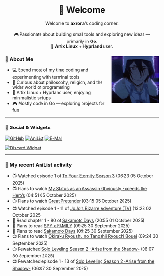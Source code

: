 <h1 align="center">🦊 Welcome</h1>
<p align="center">
  Welcome to <b>axrona</b>’s coding corner.<br><br>
  🎮 Passionate about building small tools and exploring new ideas — primarily in <b>Go</b>.<br>
  🐧 <b>Artix Linux</b> + <b>Hyprland</b> user.
</p>

<div>
<img src="./assets/fyodor-dostoevsky-bsd.gif" width="155" align="right">

### 🦊 About Me

- 💻 Spend most of my time coding and experimenting with terminal tools  
- 🧠 Curious about philosophy, religion, and the wider world of programming  
- 🐧 Artix Linux + Hyprland user, enjoying minimalistic setups  
- 🎮 Mostly code in Go — exploring projects for fun  

</div>

---

### 🔗 Social & Widgets

[![GitHub](https://img.shields.io/badge/GitHub-24292e?style=for-the-badge&logo=github&logoColor=white)](https://github.com/axrona)
[![AniList](https://img.shields.io/badge/AniList-blue?style=for-the-badge&logo=anilist&logoColor=white)](https://anilist.co/user/axrona/)
[![E-Mail](https://img.shields.io/badge/E--Mail-gray?style=for-the-badge&logo=maildotru&logoColor=white)](mailto:yeaweeb@duck.com)

[![Discord Widget](https://dsc-readme.tsuni.dev/api/user/1379125777710190637)](https://discord.com/users/1379125777710190637)

---

### 🌸 My recent AniList activity

<!-- ANILIST_ACTIVITY:start -->

-   📺 Watched episode 1 of [To Your Eternity Season 3](https://anilist.co/anime/162669) (06:23 05 October 2025)
-   📺 Plans to watch [My Status as an Assassin Obviously Exceeds the Hero’s](https://anilist.co/anime/186794) (04:51 05 October 2025)
-   📺 Plans to watch [Great Pretender](https://anilist.co/anime/110349) (03:15 05 October 2025)
-   📺 Watched episode 1 - 11 of [JoJo's Bizarre Adventure (TV)](https://anilist.co/anime/14719) (13:28 02 October 2025)
-   📖 Read chapter 1 - 80 of [Sakamoto Days](https://anilist.co/manga/125828) (20:55 01 October 2025)
-   📖 Plans to read [SPY x FAMILY](https://anilist.co/manga/108556) (09:25 30 September 2025)
-   📖 Plans to read [Sakamoto Days](https://anilist.co/manga/125828) (09:25 30 September 2025)
-   📺 Plans to watch [Okiraku Ryoushu no Tanoshii Ryouchi Bouei](https://anilist.co/anime/191205) (09:24 30 September 2025)
-   📺 Rewatched [Solo Leveling Season 2 -Arise from the Shadow-](https://anilist.co/anime/176496) (06:07 30 September 2025)
-   📺 Rewatched episode 1 - 13 of [Solo Leveling Season 2 -Arise from the Shadow-](https://anilist.co/anime/176496) (06:07 30 September 2025)

<!-- ANILIST_ACTIVITY:end -->

